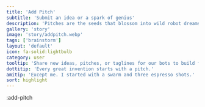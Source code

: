 ```yaml
---
title: 'Add Pitch'
subtitle: 'Submit an idea or a spark of genius'
description: 'Pitches are the seeds that blossom into wild robot dreams.'
gallery: 'story'
image: 'story/addpitch.webp'
tags: ['brainstorm']
layout: 'default'
icon: fa-solid:lightbulb
category: user
tooltip: 'Share new ideas, pitches, or taglines for our bots to build from.'
dottitip: 'Every great invention starts with a pitch.'
amitip: 'Except me. I started with a swarm and three espresso shots.'
sort: highlight
---
```

:add-pitch